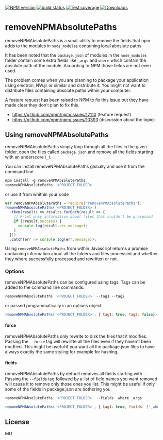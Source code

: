 [![NPM version][npm-image]][npm-url]
[![build status][travis-image]][travis-url]
[![Test coverage][coveralls-image]][coveralls-url]
[![Downloads][downloads-image]][downloads-url]

# removeNPMAbsolutePaths

removeNPMAbsolutePaths is a small utility to remove the fields that npm adds to the modules in `node_modules` containing local aboslute paths.

It has been noted that the `package.json` of modules in the `node_modules` folder contain some extra fields like `_args` and `where` which contain the absolute path of the module. According to NPM those fields are not even used.

The problem comes when you are planning to package your application using electron, NW.js or similar and distribute it. You might not want to distribute files containing absolute paths within your computer.

A feature request has been raised to NPM to fix this issue but they have made clear they don't plan to fix this.
  - https://github.com/npm/npm/issues/12110 (feature request)
  - https://github.com/npm/npm/issues/10393 (discussion about the topic)

## Using removeNPMAbsolutePaths

removeNPMAbsolutePaths simply loop through all the files in the given folder, open the files called `package.json` and remove all the fields starting with an underscore (`_`).

You can  install removeNPMAbsolutePaths globally and use it from the command line
```Javascript
npm install -g removeNPMAbsolutePaths
removeNPMAbsolutePaths '<PROJECT_FOLDER>'
```
or use it from whithin your code
```Javascript
var removeNPMAbsolutePaths = require('removeNPMAbsolutePaths');
removeNPMAbsolutePaths('<PROJECT_FOLDER>')
  .then(results => results.forEach(result => {
    // Print only information about files that couldn't be processed
    if (!result.success) {
      console.log(result.err.message);
    }
  }))
  .catch(err => console.log(err.message));
```
Using `removeNPMAbsolutePaths` from within Javascript returns a promise containing information about all the folders and files processed and whether they where successfully processed and rewritten or not.

### Options
removeNPMAbsolutePaths can be configured using tags. Tags can be added to the command line commands:
```Javascript
removeNPMAbsolutePaths '<PROJECT_FOLDER>' --tag1 --tag2
```
or passed programmatically in an options object
```Javascript
removeNPMAbsolutePaths('<PROJECT_FOLDER>', { tag1: true, tag2: false});
```

#### force
removeNPMAbsolutePaths only rewrite to disk the files that it modifies. Passing the `--force` tag will rewritte all the files even if they haven't been modfied. This might be useful if you want all the package.json files to have always exactly the same styling for example for hashing.

#### fields
removeNPMAbsolutePaths by default removes all fields starting with `_`. Passing the `--fields` tag followed by a list of field names you want removed will cause it to remove only those ones you list.  This might be useful if only some of the fields in package.json are bothering you.

```Javascript
removeNPMAbsolutePaths '<PROJECT_FOLDER>' --fields _where _args
```

```Javascript
removeNPMAbsolutePaths('<PROJECT_FOLDER>', { tag1: true, fields: ['_where', '_args']});
```


## License
MIT


[npm-image]: https://img.shields.io/npm/v/removeNPMAbsolutePaths.svg?style=flat-square
[npm-url]: https://www.npmjs.com/package/removeNPMAbsolutePaths
[travis-image]: https://img.shields.io/travis/juanjoDiaz/removeNPMAbsolutePaths/master.svg?style=flat-square
[travis-url]: https://travis-ci.org/juanjoDiaz/removeNPMAbsolutePaths
[coveralls-image]: https://img.shields.io/coveralls/juanjoDiaz/removeNPMAbsolutePaths/master.svg?style=flat-square
[coveralls-url]: https://coveralls.io/github/juanjoDiaz/removeNPMAbsolutePaths?branch=master
[downloads-image]: https://img.shields.io/npm/dm/removeNPMAbsolutePaths.svg?style=flat-square
[downloads-url]: https://www.npmjs.com/package/removeNPMAbsolutePaths
